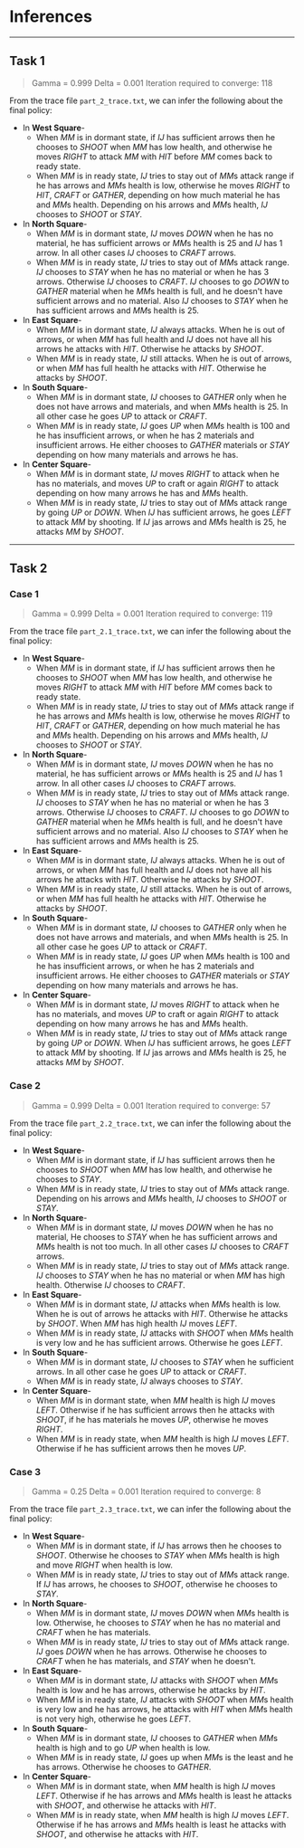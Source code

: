 # Inferences

---

## Task 1

> Gamma = 0.999
> Delta = 0.001
> Iteration required to converge: 118

From the trace file `part_2_trace.txt`, we can infer the following about the final policy:
- In **West Square**-
    - When *MM* is in dormant state, if *IJ* has sufficient arrows then he chooses to *SHOOT* when *MM* has low health, and otherwise he moves *RIGHT* to attack *MM* with *HIT* before *MM* comes back to ready state.
    - When *MM* is in ready state, *IJ* tries to stay out of *MM*s attack range if he has arrows and *MM*s health is low, otherwise he moves *RIGHT* to *HIT*, *CRAFT* or *GATHER*, depending on how much material he has and *MM*s health. Depending on his arrows and *MM*s health, *IJ* chooses to *SHOOT* or *STAY*.
- In **North Square**-
    - When *MM* is in dormant state, *IJ* moves *DOWN* when he has no material, he has sufficient arrows or *MM*s health is 25 and *IJ* has 1 arrow. In all other cases *IJ* chooses to *CRAFT* arrows.
    - When *MM* is in ready state, *IJ* tries to stay out of *MM*s attack range. *IJ* chooses to *STAY* when he has no material or when he has 3 arrows. Otherwise *IJ* chooses to *CRAFT*. *IJ* chooses to go *DOWN* to *GATHER* material when he *MM*s health is full, and he doesn't have sufficient arrows and no material. Also *IJ* chooses to *STAY* when he has sufficient arrows and *MM*s health is 25.
- In **East Square**-
    - When *MM* is in dormant state, *IJ* always attacks. When he is out of arrows, or when *MM* has full health and *IJ* does not have all his arrows he attacks with *HIT*. Otherwise he attacks by *SHOOT*.
    - When *MM* is in ready state, *IJ* still attacks. When he is out of arrows, or when *MM* has full health he attacks with *HIT*. Otherwise he attacks by *SHOOT*.
- In **South Square**-
    - When *MM* is in dormant state, *IJ* chooses to *GATHER* only when he does not have arrows and materials, and when *MM*s health is 25. In all other case he goes *UP* to attack or *CRAFT*.
    - When *MM* is in ready state, *IJ* goes *UP* when *MM*s health is 100 and he has insufficient arrows, or when he has 2 materials and insufficient arrows. He either chooses to *GATHER* materials or *STAY* depending on how many materials and arrows he has.
- In **Center Square**-
    - When *MM* is in dormant state, *IJ* moves *RIGHT* to attack when he has no materials, and moves *UP* to craft or again *RIGHT* to attack depending on how many arrows he has and *MM*s health.
    - When *MM* is in ready state, *IJ* tries to stay out of *MM*s attack range by going *UP* or *DOWN*. When *IJ* has sufficient arrows, he goes *LEFT* to attack *MM* by shooting. If *IJ* jas arrows and *MM*s health is 25, he attacks *MM* by *SHOOT*.

---

## Task 2

### Case 1

> Gamma = 0.999
> Delta = 0.001
> Iteration required to converge: 119

From the trace file `part_2.1_trace.txt`, we can infer the following about the final policy:
- In **West Square**-
    - When *MM* is in dormant state, if *IJ* has sufficient arrows then he chooses to *SHOOT* when *MM* has low health, and otherwise he moves *RIGHT* to attack *MM* with *HIT* before *MM* comes back to ready state.
    - When *MM* is in ready state, *IJ* tries to stay out of *MM*s attack range if he has arrows and *MM*s health is low, otherwise he moves *RIGHT* to *HIT*, *CRAFT* or *GATHER*, depending on how much material he has and *MM*s health. Depending on his arrows and *MM*s health, *IJ* chooses to *SHOOT* or *STAY*.
- In **North Square**-
    - When *MM* is in dormant state, *IJ* moves *DOWN* when he has no material, he has sufficient arrows or *MM*s health is 25 and *IJ* has 1 arrow. In all other cases *IJ* chooses to *CRAFT* arrows.
    - When *MM* is in ready state, *IJ* tries to stay out of *MM*s attack range. *IJ* chooses to *STAY* when he has no material or when he has 3 arrows. Otherwise *IJ* chooses to *CRAFT*. *IJ* chooses to go *DOWN* to *GATHER* material when he *MM*s health is full, and he doesn't have sufficient arrows and no material. Also *IJ* chooses to *STAY* when he has sufficient arrows and *MM*s health is 25.
- In **East Square**-
    - When *MM* is in dormant state, *IJ* always attacks. When he is out of arrows, or when *MM* has full health and *IJ* does not have all his arrows he attacks with *HIT*. Otherwise he attacks by *SHOOT*.
    - When *MM* is in ready state, *IJ* still attacks. When he is out of arrows, or when *MM* has full health he attacks with *HIT*. Otherwise he attacks by *SHOOT*.
- In **South Square**-
    - When *MM* is in dormant state, *IJ* chooses to *GATHER* only when he does not have arrows and materials, and when *MM*s health is 25. In all other case he goes *UP* to attack or *CRAFT*.
    - When *MM* is in ready state, *IJ* goes *UP* when *MM*s health is 100 and he has insufficient arrows, or when he has 2 materials and insufficient arrows. He either chooses to *GATHER* materials or *STAY* depending on how many materials and arrows he has.
- In **Center Square**-
    - When *MM* is in dormant state, *IJ* moves *RIGHT* to attack when he has no materials, and moves *UP* to craft or again *RIGHT* to attack depending on how many arrows he has and *MM*s health.
    - When *MM* is in ready state, *IJ* tries to stay out of *MM*s attack range by going *UP* or *DOWN*. When *IJ* has sufficient arrows, he goes *LEFT* to attack *MM* by shooting. If *IJ* jas arrows and *MM*s health is 25, he attacks *MM* by *SHOOT*.

### Case 2

> Gamma = 0.999
> Delta = 0.001
> Iteration required to converge: 57

From the trace file `part_2.2_trace.txt`, we can infer the following about the final policy:
- In **West Square**-
    - When *MM* is in dormant state, if *IJ* has sufficient arrows then he chooses to *SHOOT* when *MM* has low health, and otherwise he chooses to *STAY*.
    - When *MM* is in ready state, *IJ* tries to stay out of *MM*s attack range. Depending on his arrows and *MM*s health, *IJ* chooses to *SHOOT* or *STAY*.
- In **North Square**-
    - When *MM* is in dormant state, *IJ* moves *DOWN* when he has no material, He chooses to *STAY* when he has sufficient arrows and *MM*s health is not too much. In all other cases *IJ* chooses to *CRAFT* arrows.
    - When *MM* is in ready state, *IJ* tries to stay out of *MM*s attack range. *IJ* chooses to *STAY* when he has no material or when *MM* has high health. Otherwise *IJ* chooses to *CRAFT*.
- In **East Square**-
    - When *MM* is in dormant state, *IJ* attacks when *MM*s health is low. When he is out of arrows he attacks with *HIT*. Otherwise he attacks by *SHOOT*. When *MM* has high health *IJ* moves *LEFT*.
    - When *MM* is in ready state, *IJ* attacks with *SHOOT* when *MM*s health is very low and he has sufficient arrows. Otherwise he goes *LEFT*.
- In **South Square**-
    - When *MM* is in dormant state, *IJ* chooses to *STAY* when he sufficient arrows. In all other case he goes *UP* to attack or *CRAFT*.
    - When *MM* is in ready state, *IJ* always chooses to *STAY*.
- In **Center Square**-
    - When *MM* is in dormant state, when *MM* health is high *IJ* moves *LEFT*. Otherwise if he has sufficient arrows then he attacks with *SHOOT*, if he has materials he moves *UP*, otherwise he moves *RIGHT*.
    - When *MM* is in ready state, when *MM* health is high *IJ* moves *LEFT*. Otherwise if he has sufficient arrows then he moves *UP*.

### Case 3

> Gamma = 0.25
> Delta = 0.001
> Iteration required to converge: 8

From the trace file `part_2.3_trace.txt`, we can infer the following about the final policy:
- In **West Square**-
    - When *MM* is in dormant state, if *IJ* has arrows then he chooses to *SHOOT*. Otherwise he chooses to *STAY* when *MM*s health is high and move *RIGHT* when health is low.
    - When *MM* is in ready state, *IJ* tries to stay out of *MM*s attack range. If *IJ* has arrows, he chooses to *SHOOT*, otherwise he chooses to *STAY*.
- In **North Square**-
    - When *MM* is in dormant state, *IJ* moves *DOWN* when *MM*s health is low. Otherwise, he chooses to *STAY* when he has no material and *CRAFT* when he has materials.
    - When *MM* is in ready state, *IJ* tries to stay out of *MM*s attack range. *IJ* goes *DOWN* when he has arrows. Otherwise he chooses to *CRAFT* when he has materials, and *STAY* when he doesn't.
- In **East Square**-
    - When *MM* is in dormant state, *IJ* attacks with *SHOOT* when *MM*s health is low and he has arrows, otherwise he attacks by *HIT*.
    - When *MM* is in ready state, *IJ* attacks with *SHOOT* when *MM*s health is very low and he has arrows, he attacks with *HIT* when *MM*s health is not very high, otherwise he goes *LEFT*.
- In **South Square**-
    - When *MM* is in dormant state, *IJ* chooses to *GATHER* when *MM*s health is high and to go *UP* when health is low.
    - When *MM* is in ready state, *IJ* goes up when *MM*s is the least and he has arrows. Otherwise he chooses to *GATHER*.
- In **Center Square**-
    - When *MM* is in dormant state, when *MM* health is high *IJ* moves *LEFT*. Otherwise if he has arrows and *MM*s health is least he attacks with *SHOOT*, and otherwise he attacks with *HIT*.
    - When *MM* is in ready state, when *MM* health is high *IJ* moves *LEFT*. Otherwise if he has arrows and *MM*s health is least he attacks with *SHOOT*, and otherwise he attacks with *HIT*.
